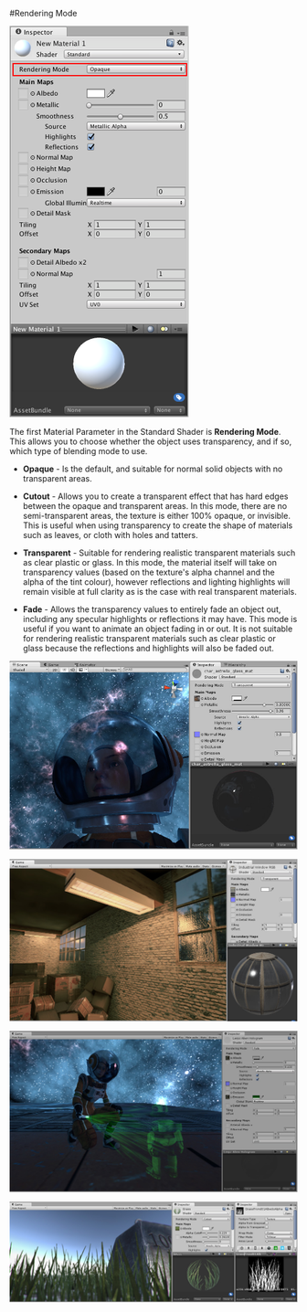 #Rendering Mode

![A Standard Shader material with default parameters and no values or textures assigned. The Rendering Mode parameter is highlighted.](../uploads/Main/StandardShaderParameterRenderMode.png)

The first Material Parameter in the Standard Shader is **Rendering Mode**. This allows you to choose whether the object uses transparency, and if so, which type of blending mode to use. 

- **Opaque** - Is the default, and suitable for normal solid objects with no transparent areas.

- **Cutout** - Allows you to create a transparent effect that has hard edges between the opaque and transparent areas. In this mode, there are no semi-transparent areas, the texture is either 100% opaque, or invisible. This is useful when using transparency to create the shape of materials such as leaves, or cloth with holes and tatters.

- **Transparent** - Suitable for rendering realistic transparent materials such as clear plastic or glass. In this mode, the material itself will take on transparency values (based on the texture's alpha channel and the alpha of the tint colour), however reflections and lighting highlights will remain visible at full clarity as is the case with real transparent materials.

- **Fade** - Allows the transparency values to entirely fade an object out, including any specular highlights or reflections it may have. This mode is useful if you want to animate an object fading in or out. It is not suitable for rendering realistic transparent materials such as clear plastic or glass because the reflections and highlights will also be faded out.

![The helmet visor in this image is rendered using the Transparent mode, because it is supposed to represent a real physical object that has transparent properties. Here the visor is reflecting the skybox in the scene. ](../uploads/Main/StandardShaderTransparencySkyBoxReflection.jpg)

![These windows use Transparent mode, but have some fully opaque areas defined in the texture (the window frames). The Specular reflection from the light sources reflects off the transparent areas and the opaque areas.](../uploads/Main/StandardShaderTransparentWindow.jpg)

![The hologram in this image is rendered using the Fade mode, because it is supposed to represent an opaque object that is partially faded out.](../uploads/Main/StandardShaderFadeHologram.jpg)

![The grass in this image is rendered using the Cutout mode. This gives clear sharp edges to objects which is defined by specifying a cut-off threshold. All parts of the image with the alpha value above this threshold are 100% opaque, and all parts below the threshold are invisible. To the right in the image you can see the material settings and the alpha channel of the texture used.](../uploads/Main/StandardShaderCutoutGrassExample.jpg)
